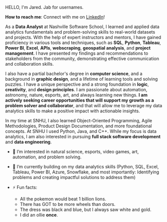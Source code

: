 HELLO, I'm Jared. Jab for usernames.

**How to reach me**: Connect with me on [LinkedIn](https://www.linkedin.com/in/jaredjab/)!

As a **Data Analyst** at Nashville Software School, I learned and applied data analytics fundamentals and problem-solving skills to real-world datasets and projects. With the help of expert instructors and mentors, I have gained proficiency in various tools and techniques, such as **SQL**, **Python**, **Tableau**, **Power BI**, **Excel**, **APIs**, **webscraping**, **geospatial analysis**, and **project management**. I have presented my findings and recommendations to stakeholders from the community, demonstrating effective communication and collaboration skills.

I also have a partial bachelor's degree in **computer science**, and a background in **graphic design**, and a lifetime of learning tools and solving puzzles. I have a unique perspective and a strong foundation in **logic**, **creativity**, and **design principles**. I am passionate about automation, astronomy, nature, esports, art, and always learning new things. **I am actively seeking career opportunities that will support my growth as a problem solver and collaborator**, and that will allow me to leverage my data analytics skills to make a positive impact with actionable insights.

In my time at SNHU, I also learned Object-Oriented Programming, Agile Methodologies, Product Design Documentation, and more foundational concepts. At SNHU I used Python, Java, and C++. While my focus is data analytics, I am also interested in pursuing **full stack software development** and **data engineering**.

- 👀 I’m interested in natural science, esports, video games, art, automation, and problem solving.
- 🌱 I’m currently building on my data analytics skills (Python, SQL, Excel, Tableau, Power BI, Azure, Snowflake, and most importantly: Identifying problems and creating impactful solutions to address them)

- ⚡ Fun facts:
  - All the pokemon would beat 1 billion lions.
  - There has GOT to be more wheels than doors.
  - The dress was black and blue, but I always saw white and gold.
  - I did an ollie **once**.

<!---
jaredjab/jaredjab is a ✨ special ✨ repository because its `README.md` (this file) appears on your GitHub profile.
You can click the Preview link to take a look at your changes.
--->
